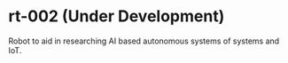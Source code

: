 # rt-002 (Under Development)

Robot to aid in researching AI based autonomous systems of systems and IoT.




